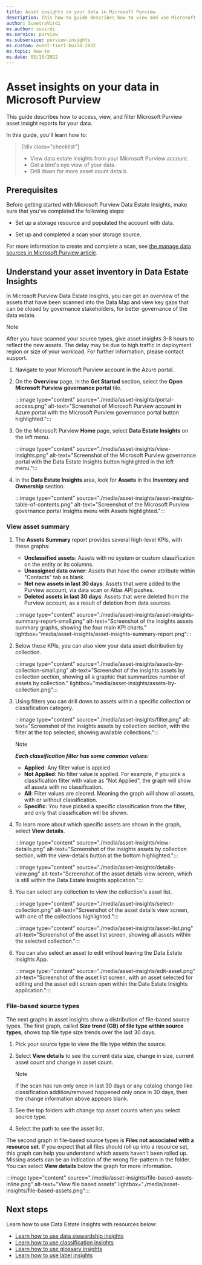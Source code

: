 ```yaml
---
title: Asset insights on your data in Microsoft Purview
description: This how-to guide describes how to view and use Microsoft Purview Data Estate Insights asset reporting on your data. 
author: SunetraVirdi
ms.author: suvirdi
ms.service: purview
ms.subservice: purview-insights
ms.custom: event-tier1-build-2022
ms.topic: how-to
ms.date: 05/16/2022
---
```


# Asset insights on your data in Microsoft Purview

This guide describes how to access, view, and filter Microsoft Purview asset insight reports for your data.

In this guide, you'll learn how to:

> [!div class="checklist"]
> * View data estate insights from your Microsoft Purview account.
> * Get a bird's eye view of your data.
> * Drill down for more asset count details.

## Prerequisites

Before getting started with Microsoft Purview Data Estate Insights, make sure that you've completed the following steps:

* Set up a storage resource and populated the account with data.

* Set up and completed a scan your storage source.

For more information to create and complete a scan, see [the manage data sources in Microsoft Purview article](manage-data-sources.md).

## Understand your asset inventory in Data Estate Insights 

In Microsoft Purview Data Estate Insights, you can get an overview of the assets that have been scanned into the Data Map and view key gaps that can be closed by governance stakeholders, for better governance of the data estate.

> [!NOTE]
> After you have scanned your source types, give asset insights 3-8 hours to reflect the new assets. The delay may be due to high traffic in deployment region or size of your workload. For further information, please contact support.

1. Navigate to your Microsoft Purview account in the Azure portal.

1. On the **Overview** page, in the **Get Started** section, select the **Open Microsoft Purview governance portal** tile.

   :::image type="content" source="./media/asset-insights/portal-access.png" alt-text="Screenshot of Microsoft Purview account in Azure portal with the Microsoft Purview governance portal button highlighted.":::

1. On the Microsoft Purview **Home** page, select **Data Estate Insights** on the left menu.

   :::image type="content" source="./media/asset-insights/view-insights.png" alt-text="Screenshot of the Microsoft Purview governance portal with the Data Estate Insights button highlighted in the left menu.":::

1. In the **Data Estate Insights** area, look for **Assets** in the **Inventory and Ownership** section.

   :::image type="content" source="./media/asset-insights/asset-insights-table-of-contents.png" alt-text="Screenshot of the Microsoft Purview governance portal Insights menu with Assets highlighted.":::


### View asset summary

1. The **Assets Summary** report provides several high-level KPIs, with these graphs:

   * **Unclassified assets**: Assets with no system or custom classification on the entity or its columns.
   * **Unassigned data owner**: Assets that have the owner attribute within "Contacts" tab as blank.
   * **Net new assets in last 30 days**: Assets that were added to the Purview account, via data scan or Atlas API pushes.
   * **Deleted assets in last 30 days**: Assets that were deleted from the Purview account, as a result of deletion from data sources.

   :::image type="content" source="./media/asset-insights/asset-insights-summary-report-small.png" alt-text="Screenshot of the insights assets summary graphs, showing the four main KPI charts." lightbox="media/asset-insights/asset-insights-summary-report.png":::

1. Below these KPIs, you can also view your data asset distribution by collection. 

   :::image type="content" source="./media/asset-insights/assets-by-collection-small.png" alt-text="Screenshot of the insights assets by collection section, showing all a graphic that summarizes number of assets by collection." lightbox="media/asset-insights/assets-by-collection.png":::
    
1. Using filters you can drill down to assets within a specific collection or classification category.

   :::image type="content" source="./media/asset-insights/filter.png" alt-text="Screenshot of the insights assets by collection section, with the filter at the top selected, showing available collections.":::

   > [!NOTE]
   > ***Each classification filter has some common values:***
   > * **Applied**: Any filter value is applied
   > * **Not Applied**: No filter value is applied. For example, if you pick a classification filter with value as "Not Applied", the graph will show all assets with no classification.
   > * **All**: Filter values are cleared. Meaning the graph will show all assets, with or without classification.
   > * **Specific**: You have picked a specific classification from the filter, and only that classification will be shown.

1. To learn more about which specific assets are shown in the graph, select **View details**.

   :::image type="content" source="./media/asset-insights/view-details.png" alt-text="Screenshot of the insights assets by collection section, with the view-details button at the bottom highlighted.":::

   :::image type="content" source="./media/asset-insights/details-view.png" alt-text="Screenshot of the asset details view screen, which is still within the Data Estate Insights application.":::

1. You can select any collection to view the collection's asset list.

   :::image type="content" source="./media/asset-insights/select-collection.png" alt-text="Screenshot of the asset details view screen, with one of the collections highlighted.":::

   :::image type="content" source="./media/asset-insights/asset-list.png" alt-text="Screenshot of the asset list screen, showing all assets within the selected collection.":::
 
1. You can also select an asset to edit without leaving the Data Estate Insights App.

   :::image type="content" source="./media/asset-insights/edit-asset.png" alt-text="Screenshot of the asset list screen, with an asset selected for editing and the asset edit screen open within the Data Estate Insights application.":::

 
### File-based source types

The next graphs in asset insights show a distribution of file-based source types. The first graph, called **Size trend (GB) of file type within source types**, shows top file type size trends over the last 30 days. 
 
1. Pick your source type to view the file type within the source. 
 
1. Select **View details** to see the current data size, change in size, current asset count and change in asset count.
 
   > [!NOTE]
   > If the scan has run only once in last 30 days or any catalog change like classification addition/removed happened only once in 30 days, then the change information above appears blank.

1. See the top folders with change top asset counts when you select source type.

1. Select the path to see the asset list.

The second graph in file-based source types is **Files not associated with a resource set**. If you expect that all files should roll up into a resource set, this graph can help you understand which assets haven't been rolled up. Missing assets can be an indication of the wrong file-pattern in the folder. You can select **View details** below the graph for more information.

   :::image type="content" source="./media/asset-insights/file-based-assets-inline.png" alt-text="View file based assets" lightbox="./media/asset-insights/file-based-assets.png":::  

## Next steps

Learn how to use Data Estate Insights with resources below:

* [Learn how to use data stewardship insights](data-stewardship.md)
* [Learn how to use classification insights](classification-insights.md)
* [Learn how to use glossary insights](glossary-insights.md)
* [Learn how to use label insights](sensitivity-insights.md)
